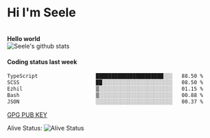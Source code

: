 <h1>Hi I'm Seele</h1>
<br>
<b> Hello world</b>
<br>
<img src="https://github-readme-stats-eight-jade.vercel.app/api?username=Seele0oO&show_icons=true&icon_color=0366d6&bg_color=ffffff&hide_title=true&hide=contribs&include_all_commits=true" alt="Seele's github stats"/>
<br>

<h4>Coding status last week </h4>

<!--START_SECTION:waka-->

```txt
TypeScript                   ██████████████████████░░░   88.50 %
SCSS                         ██░░░░░░░░░░░░░░░░░░░░░░░   08.50 %
Ezhil                        ▒░░░░░░░░░░░░░░░░░░░░░░░░   01.15 %
Bash                         ▒░░░░░░░░░░░░░░░░░░░░░░░░   00.88 %
JSON                         ░░░░░░░░░░░░░░░░░░░░░░░░░   00.37 %
```

<!--END_SECTION:waka-->



[GPG PUB KEY](https://keys.openpgp.org/vks/v1/by-fingerprint/3FCE91BF5B9666B55B67213C4C57B7824A5B6680)

Alive Status: ![Alive Status](	https://hc.dvd.moe/badge/60bc779b-9835-415f-9cb9-15fd9d/ZsLaAAbE.svg)
